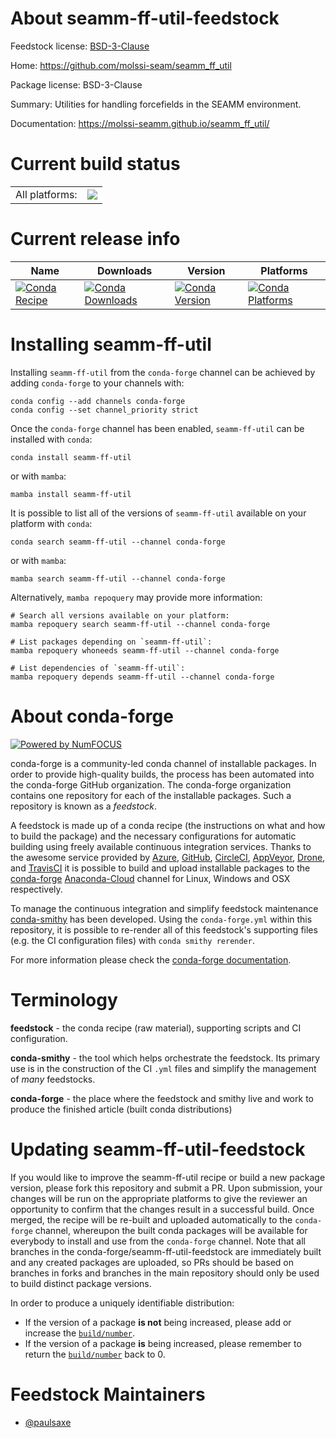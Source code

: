About seamm-ff-util-feedstock
=============================

Feedstock license: [BSD-3-Clause](https://github.com/conda-forge/seamm-ff-util-feedstock/blob/main/LICENSE.txt)

Home: https://github.com/molssi-seam/seamm_ff_util

Package license: BSD-3-Clause

Summary: Utilities for handling forcefields in the SEAMM environment.

Documentation: https://molssi-seamm.github.io/seamm_ff_util/

Current build status
====================


<table><tr><td>All platforms:</td>
    <td>
      <a href="https://dev.azure.com/conda-forge/feedstock-builds/_build/latest?definitionId=12740&branchName=main">
        <img src="https://dev.azure.com/conda-forge/feedstock-builds/_apis/build/status/seamm-ff-util-feedstock?branchName=main">
      </a>
    </td>
  </tr>
</table>

Current release info
====================

| Name | Downloads | Version | Platforms |
| --- | --- | --- | --- |
| [![Conda Recipe](https://img.shields.io/badge/recipe-seamm--ff--util-green.svg)](https://anaconda.org/conda-forge/seamm-ff-util) | [![Conda Downloads](https://img.shields.io/conda/dn/conda-forge/seamm-ff-util.svg)](https://anaconda.org/conda-forge/seamm-ff-util) | [![Conda Version](https://img.shields.io/conda/vn/conda-forge/seamm-ff-util.svg)](https://anaconda.org/conda-forge/seamm-ff-util) | [![Conda Platforms](https://img.shields.io/conda/pn/conda-forge/seamm-ff-util.svg)](https://anaconda.org/conda-forge/seamm-ff-util) |

Installing seamm-ff-util
========================

Installing `seamm-ff-util` from the `conda-forge` channel can be achieved by adding `conda-forge` to your channels with:

```
conda config --add channels conda-forge
conda config --set channel_priority strict
```

Once the `conda-forge` channel has been enabled, `seamm-ff-util` can be installed with `conda`:

```
conda install seamm-ff-util
```

or with `mamba`:

```
mamba install seamm-ff-util
```

It is possible to list all of the versions of `seamm-ff-util` available on your platform with `conda`:

```
conda search seamm-ff-util --channel conda-forge
```

or with `mamba`:

```
mamba search seamm-ff-util --channel conda-forge
```

Alternatively, `mamba repoquery` may provide more information:

```
# Search all versions available on your platform:
mamba repoquery search seamm-ff-util --channel conda-forge

# List packages depending on `seamm-ff-util`:
mamba repoquery whoneeds seamm-ff-util --channel conda-forge

# List dependencies of `seamm-ff-util`:
mamba repoquery depends seamm-ff-util --channel conda-forge
```


About conda-forge
=================

[![Powered by
NumFOCUS](https://img.shields.io/badge/powered%20by-NumFOCUS-orange.svg?style=flat&colorA=E1523D&colorB=007D8A)](https://numfocus.org)

conda-forge is a community-led conda channel of installable packages.
In order to provide high-quality builds, the process has been automated into the
conda-forge GitHub organization. The conda-forge organization contains one repository
for each of the installable packages. Such a repository is known as a *feedstock*.

A feedstock is made up of a conda recipe (the instructions on what and how to build
the package) and the necessary configurations for automatic building using freely
available continuous integration services. Thanks to the awesome service provided by
[Azure](https://azure.microsoft.com/en-us/services/devops/), [GitHub](https://github.com/),
[CircleCI](https://circleci.com/), [AppVeyor](https://www.appveyor.com/),
[Drone](https://cloud.drone.io/welcome), and [TravisCI](https://travis-ci.com/)
it is possible to build and upload installable packages to the
[conda-forge](https://anaconda.org/conda-forge) [Anaconda-Cloud](https://anaconda.org/)
channel for Linux, Windows and OSX respectively.

To manage the continuous integration and simplify feedstock maintenance
[conda-smithy](https://github.com/conda-forge/conda-smithy) has been developed.
Using the ``conda-forge.yml`` within this repository, it is possible to re-render all of
this feedstock's supporting files (e.g. the CI configuration files) with ``conda smithy rerender``.

For more information please check the [conda-forge documentation](https://conda-forge.org/docs/).

Terminology
===========

**feedstock** - the conda recipe (raw material), supporting scripts and CI configuration.

**conda-smithy** - the tool which helps orchestrate the feedstock.
                   Its primary use is in the construction of the CI ``.yml`` files
                   and simplify the management of *many* feedstocks.

**conda-forge** - the place where the feedstock and smithy live and work to
                  produce the finished article (built conda distributions)


Updating seamm-ff-util-feedstock
================================

If you would like to improve the seamm-ff-util recipe or build a new
package version, please fork this repository and submit a PR. Upon submission,
your changes will be run on the appropriate platforms to give the reviewer an
opportunity to confirm that the changes result in a successful build. Once
merged, the recipe will be re-built and uploaded automatically to the
`conda-forge` channel, whereupon the built conda packages will be available for
everybody to install and use from the `conda-forge` channel.
Note that all branches in the conda-forge/seamm-ff-util-feedstock are
immediately built and any created packages are uploaded, so PRs should be based
on branches in forks and branches in the main repository should only be used to
build distinct package versions.

In order to produce a uniquely identifiable distribution:
 * If the version of a package **is not** being increased, please add or increase
   the [``build/number``](https://docs.conda.io/projects/conda-build/en/latest/resources/define-metadata.html#build-number-and-string).
 * If the version of a package **is** being increased, please remember to return
   the [``build/number``](https://docs.conda.io/projects/conda-build/en/latest/resources/define-metadata.html#build-number-and-string)
   back to 0.

Feedstock Maintainers
=====================

* [@paulsaxe](https://github.com/paulsaxe/)

